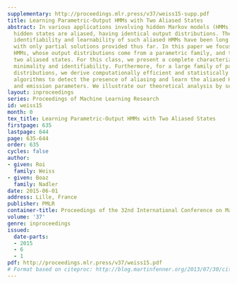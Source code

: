 ```yaml
---
supplementary: http://proceedings.mlr.press/v37/weiss15-supp.pdf
title: Learning Parametric-Output HMMs with Two Aliased States
abstract: In various applications involving hidden Markov models (HMMs), some of the
  hidden states are aliased, having identical output distributions. The minimality,
  identifiability and learnability of such aliased HMMs have been long standing problems,
  with only partial solutions provided thus far. In this paper we focus on parametric-output
  HMMs, whose output distributions come from a parametric family, and that have exactly
  two aliased states. For this class, we present a complete characterization of their
  minimality and identifiability. Furthermore, for a large family of parametric output
  distributions, we derive computationally efficient and statistically consistent
  algorithms to detect the presence of aliasing and learn the aliased HMM transition
  and emission parameters. We illustrate our theoretical analysis by several simulations.
layout: inproceedings
series: Proceedings of Machine Learning Research
id: weiss15
month: 0
tex_title: Learning Parametric-Output HMMs with Two Aliased States
firstpage: 635
lastpage: 644
page: 635-644
order: 635
cycles: false
author:
- given: Roi
  family: Weiss
- given: Boaz
  family: Nadler
date: 2015-06-01
address: Lille, France
publisher: PMLR
container-title: Proceedings of the 32nd International Conference on Machine Learning
volume: '37'
genre: inproceedings
issued:
  date-parts:
  - 2015
  - 6
  - 1
pdf: http://proceedings.mlr.press/v37/weiss15.pdf
# Format based on citeproc: http://blog.martinfenner.org/2013/07/30/citeproc-yaml-for-bibliographies/
---
```

